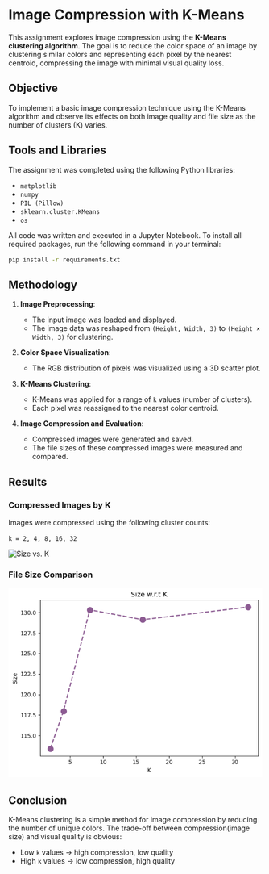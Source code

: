 # Image Compression with K-Means

This assignment explores image compression using the **K-Means clustering algorithm**. The goal is to reduce the color space of an image by clustering similar colors and representing each pixel by the nearest centroid, compressing the image with minimal visual quality loss.

## Objective

To implement a basic image compression technique using the K-Means algorithm and observe its effects on both image quality and file size as the number of clusters (K) varies.

## Tools and Libraries

The assignment was completed using the following Python libraries:

- `matplotlib`
- `numpy`
- `PIL (Pillow)`
- `sklearn.cluster.KMeans`
- `os`

All code was written and executed in a Jupyter Notebook.
To install all required packages, run the following command in your terminal:
```bash
pip install -r requirements.txt
```

## Methodology

1. **Image Preprocessing**:
   - The input image was loaded and displayed.
   - The image data was reshaped from `(Height, Width, 3)` to `(Height × Width, 3)` for clustering.

2. **Color Space Visualization**:
   - The RGB distribution of pixels was visualized using a 3D scatter plot.

3. **K-Means Clustering**:
   - K-Means was applied for a range of `k` values (number of clusters).
   - Each pixel was reassigned to the nearest color centroid.

4. **Image Compression and Evaluation**:
   - Compressed images were generated and saved.
   - The file sizes of these compressed images were measured and compared.

## Results

### Compressed Images by K

Images were compressed using the following cluster counts:

`k = 2, 4, 8, 16, 32`

![Size vs. K](Image/Eiffel%20Tower%20Results.png)

### File Size Comparison
![Size vs. K](Image/sizeVSk.png)

## Conclusion

K-Means clustering is a simple method for image compression by reducing the number of unique colors. The trade-off between compression(image size) and visual quality is obvious:

- Low `k` values → high compression, low quality
- High `k` values → low compression, high quality

